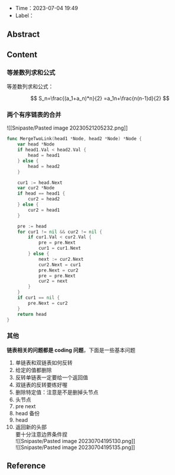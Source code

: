 
- Time：2023-07-04 19:49
- Label：

## Abstract

## Content

### 等差数列求和公式

等差数列求和公式：

$$
	S_n=\frac{(a_1+a_n)*n}{2}
	=a_1n+\frac{n(n-1)d}{2}
$$

### 两个有序链表的合并

![[Snipaste/Pasted image 20230521205232.png]]

```go
func MergeTwoLink(head1 *Node, head2 *Node) *Node {
	var head *Node
	if head1.Val < head2.Val {
		head = head1
	} else {
		head = head2
	}

	cur1 := head.Next
	var cur2 *Node
	if head == head1 {
		cur2 = head2
	} else {
		cur2 = head1
	}

	pre := head
	for cur1 != nil && cur2 != nil {
		if cur1.Val < cur2.Val {
			pre = pre.Next
			cur1 = cur1.Next
		} else {
			next := cur2.Next
			cur2.Next = cur1
			pre.Next = cur2
			pre = pre.Next
			cur2 = next
		}
	}
	if cur1 == nil {
		pre.Next = cur2
	}
	return head
}

```

### 其他

**链表相关的问题都是 coding 问题**，下面是一些基本问题

1. 单链表和双链表如何反转
2. 给定的值都删除  
3. 反转单链表一定要给一个返回值  
4. 双链表的反转要练好喔  
5. 删除特定值：注意是不是删掉头节点  
6. 头节点  
7. pre next  
8. head 备份  
9. head  
10. 返回新的头部  
要十分注意边界条件捏  
![[Snipaste/Pasted image 20230704195130.png]]  
![[Snipaste/Pasted image 20230704195135.png]]

## Reference
